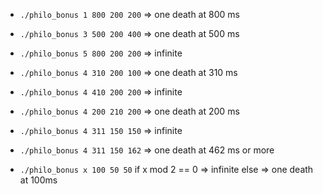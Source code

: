 - `./philo_bonus 1 800 200 200`	=> one death at 800 ms
- `./philo_bonus 3 500 200 400`	=> one death at 500 ms
- `./philo_bonus 5 800 200 200`	=> infinite
- `./philo_bonus 4 310 200 100`	=> one death at 310 ms
- `./philo_bonus 4 410 200 200`	=> infinite
- `./philo_bonus 4 200 210 200`	=> one death at 200 ms
- `./philo_bonus 4 311 150 150`	=> infinite
- `./philo_bonus 4 311 150 162`	=> one death at 462 ms or more

- `./philo_bonus x 100 50 50`
if x mod 2 == 0
	=> infinite
else
	=> one death at 100ms
